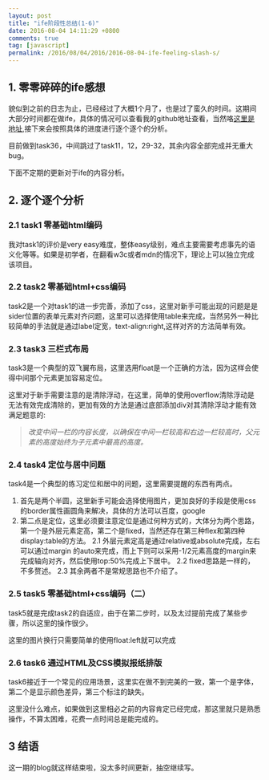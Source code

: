 ```yaml
---
layout: post
title: "ife阶段性总结(1-6)"
date: 2016-08-04 14:11:29 +0800
comments: true
tag: [javascript]
permalink: /2016/08/04/2016/2016-08-04-ife-feeling-slash-s/
---
```


## 1. 零零碎碎的ife感想
  貌似到之前的日志为止，已经经过了大概1个月了，也是过了蛮久的时间。这期间大部分时间都在做ife，具体的情况可以查看我的github地址查看，当然咯[这里是地址](https://github.com/ifestudy/ife-task),接下来会按照具体的进度进行逐个逐个的分析。

  目前做到task36，中间跳过了task11，12，29-32，其余内容全部完成并无重大bug。

  下面不定期的更新对于ife的内容分析。

## 2. 逐个逐个分析

### 2.1 task1 零基础html编码
  我对task1的评价是very easy难度，整体easy级别，难点主要需要考虑事先的语义化等等。如果是初学者，在翻看w3c或者mdn的情况下，理论上可以独立完成该项目。

### 2.2 task2 零基础html+css编码

  task2是一个对task1的进一步完善，添加了css，这里对新手可能出现的问题是是sider位置的表单元素对齐问题，这里可以选择使用table来完成，当然另外一种比较简单的手法就是通过label定宽，text-align:right,这样对齐的方法简单有效。

### 2.3 task3 三栏式布局

  task3是一个典型的双飞翼布局，这里选用float是一个正确的方法，因为这样会使得中间那个元素更加容易定位。

  这里对于新手需要注意的是清除浮动，在这里，简单的使用overflow清除浮动是无法有效完成清除的，更加有效的方法是通过底部添加div对其清除浮动才能有效满足题意的:

  > _改变中间一栏的内容长度，以确保在中间一栏较高和右边一栏较高时，父元素的高度始终为子元素中最高的高度。_

### 2.4 task4 定位与居中问题

  task4是一个典型的练习定位和居中的问题，这里需要提醒的东西有两点。

  1. 首先是两个半圆，这里新手可能会选择使用图片，更加良好的手段是使用css的border属性画圆角来解决，具体的方法可以百度，google
  2. 第二点是定位，这里必须要注意定位是通过何种方式的，大体分为两个思路，第一个是外层元素定高，第二个是fixed，当然还存在第三种flex和第四种display:table的方法。
    2.1 外层元素定高是通过relative或absolute完成，左右可以通过margin 的auto来完成，而上下则可以采用-1/2元素高度的margin来完成轴向对齐，然后使用top:50%完成上下居中。
    2.2 fixed思路是一样的，不多赘述。
    2.3 其余两者不是常规思路也不介绍了。


### 2.5 task5 零基础html+css编码（二）
  
  task5就是完成task2的自适应，由于在第二步时，以及太过提前完成了某些步骤，所以这里的操作很少。

  这里的图片换行只需要简单的使用float:left就可以完成

### 2.6 task6 通过HTML及CSS模拟报纸排版

  task6接近于一个常见的应用场景，这里实在做不到完美的一致，第一个是字体，第二个是显示颜色差异，第三个标注的缺失。

  这里没什么难点，如果做到这里相必之前的内容肯定已经完成，那这里就只是熟悉操作，不算太困难，花费一点时间总是能完成的。

## 3 结语

这一期的blog就这样结束啦，没太多时间更新，抽空继续写。

